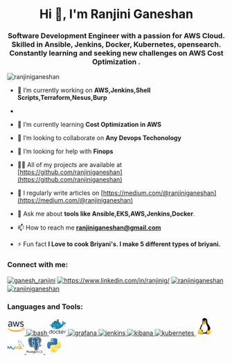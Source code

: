 <h1 align="center">Hi 👋, I'm Ranjini Ganeshan</h1>
<h3 align="center"> Software Development Engineer with a passion for AWS Cloud. Skilled in Ansible, Jenkins, Docker, Kubernetes, opensearch. Constantly learning and seeking new challenges on AWS Cost Optimization .</h3>

<p align="left"> <img src="https://komarev.com/ghpvc/?username=ranjiniganeshan&label=Profile%20views&color=0e75b6&style=flat" alt="ranjiniganeshan" /> </p>

- 🔭 I’m currently working on **AWS,Jenkins,Shell Scripts,Terraform,Nesus,Burp**
- 

- 🌱 I’m currently learning **Cost Optimization in AWS**

- 👯 I’m looking to collaborate on **Any Devops Techonology**

- 🤝 I’m looking for help with **Finops**

- 👨‍💻 All of my projects are available at [https://github.com/ranjiniganeshan](https://github.com/ranjiniganeshan)

- 📝 I regularly write articles on [https://medium.com/@ranjiniganeshan](https://medium.com/@ranjiniganeshan)

- 💬 Ask me about **tools like Ansible,EKS,AWS,Jenkins,Docker**.

- 📫 How to reach me **ranjiniganeshan@gmail.com**

- ⚡ Fun fact **I Love to cook Briyani's. I make 5 different types of briyani.**

<h3 align="left">Connect with me:</h3>
<p align="left">
<a href="https://twitter.com/ganesh_ranjini" target="blank"><img align="center" src="https://raw.githubusercontent.com/rahuldkjain/github-profile-readme-generator/master/src/images/icons/Social/twitter.svg" alt="ganesh_ranjini" height="30" width="40" /></a>
<a href="https://linkedin.com/in/https://www.linkedin.com/in/ranjinig/" target="blank"><img align="center" src="https://raw.githubusercontent.com/rahuldkjain/github-profile-readme-generator/master/src/images/icons/Social/linked-in-alt.svg" alt="https://www.linkedin.com/in/ranjinig/" height="30" width="40" /></a>
<a href="https://fb.com/ranjiniganeshan" target="blank"><img align="center" src="https://raw.githubusercontent.com/rahuldkjain/github-profile-readme-generator/master/src/images/icons/Social/facebook.svg" alt="ranjiniganeshan" height="30" width="40" /></a>
<a href="https://instagram.com/ranjiniganeshan" target="blank"><img align="center" src="https://raw.githubusercontent.com/rahuldkjain/github-profile-readme-generator/master/src/images/icons/Social/instagram.svg" alt="ranjiniganeshan" height="30" width="40" /></a>
</p>

<h3 align="left">Languages and Tools:</h3>
<p align="left"> <a href="https://aws.amazon.com" target="_blank" rel="noreferrer"> <img src="https://raw.githubusercontent.com/devicons/devicon/master/icons/amazonwebservices/amazonwebservices-original-wordmark.svg" alt="aws" width="40" height="40"/> </a> <a href="https://www.gnu.org/software/bash/" target="_blank" rel="noreferrer"> <img src="https://www.vectorlogo.zone/logos/gnu_bash/gnu_bash-icon.svg" alt="bash" width="40" height="40"/> </a> <a href="https://www.docker.com/" target="_blank" rel="noreferrer"> <img src="https://raw.githubusercontent.com/devicons/devicon/master/icons/docker/docker-original-wordmark.svg" alt="docker" width="40" height="40"/> </a> <a href="https://grafana.com" target="_blank" rel="noreferrer"> <img src="https://www.vectorlogo.zone/logos/grafana/grafana-icon.svg" alt="grafana" width="40" height="40"/> </a> <a href="https://www.jenkins.io" target="_blank" rel="noreferrer"> <img src="https://www.vectorlogo.zone/logos/jenkins/jenkins-icon.svg" alt="jenkins" width="40" height="40"/> </a> <a href="https://www.elastic.co/kibana" target="_blank" rel="noreferrer"> <img src="https://www.vectorlogo.zone/logos/elasticco_kibana/elasticco_kibana-icon.svg" alt="kibana" width="40" height="40"/> </a> <a href="https://kubernetes.io" target="_blank" rel="noreferrer"> <img src="https://www.vectorlogo.zone/logos/kubernetes/kubernetes-icon.svg" alt="kubernetes" width="40" height="40"/> </a> <a href="https://www.linux.org/" target="_blank" rel="noreferrer"> <img src="https://raw.githubusercontent.com/devicons/devicon/master/icons/linux/linux-original.svg" alt="linux" width="40" height="40"/> </a> <a href="https://www.mysql.com/" target="_blank" rel="noreferrer"> <img src="https://raw.githubusercontent.com/devicons/devicon/master/icons/mysql/mysql-original-wordmark.svg" alt="mysql" width="40" height="40"/> </a> <a href="https://www.postgresql.org" target="_blank" rel="noreferrer"> <img src="https://raw.githubusercontent.com/devicons/devicon/master/icons/postgresql/postgresql-original-wordmark.svg" alt="postgresql" width="40" height="40"/> </a> <a href="https://www.python.org" target="_blank" rel="noreferrer"> <img src="https://raw.githubusercontent.com/devicons/devicon/master/icons/python/python-original.svg" alt="python" width="40" height="40"/> </a> </p>
